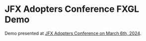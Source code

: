 # JFX Adopters Conference FXGL Demo

Demo presented
at [JFX Adopters Conference on March 6th, 2024](https://www.zeiss.com/meditec/en/news-events/events/jfx-adopters-meeting.html).
